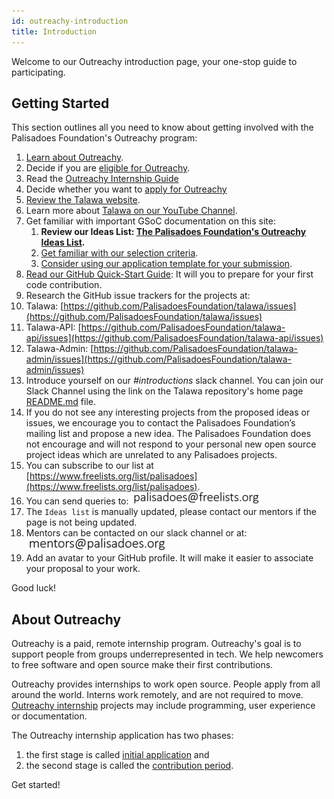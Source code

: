 ```yaml
---
id: outreachy-introduction
title: Introduction
---
```


Welcome to our Outreachy introduction page, your one-stop guide to participating.

## Getting Started

This section outlines all you need to know about getting involved with the Palisadoes Foundation's Outreachy program:

1. [Learn about Outreachy](https://www.outreachy.org).
2. Decide if you are [eligible for Outreachy](https://www.outreachy.org/docs/applicant/#eligibility).
3. Read the [Outreachy Internship Guide](https://www.outreachy.org/docs/internship/)
4. Decide whether you want to [apply for Outreachy](https://www.outreachy.org/apply/)
5. [Review the Talawa website](https://docs.talawa.io/docs/).
6. Learn more about [Talawa on our YouTube Channel](https://www.youtube.com/watch?v=hKLeU3MlGwY&list=PLv50qHwThlJVTUZsVz2CbRSi2f8uF9XE6).
7. Get familiar with important GSoC documentation on this site:
   1. **Review our Ideas List: [The Palisadoes Foundation's Outreachy Ideas List](./outreachy-ideas).**
   2. [Get familiar with our selection criteria](../internship-selection-criteria).
   3. [Consider using our application template for your submission](../internship-application-template).
8. [Read our GitHub Quick-Start Guide](../../introduction/our-repositories): It will you to prepare for your first code contribution.
9. Research the GitHub issue trackers for the projects at:
10. Talawa: [https://github.com/PalisadoesFoundation/talawa/issues](https://github.com/PalisadoesFoundation/talawa/issues)
11. Talawa-API: [https://github.com/PalisadoesFoundation/talawa-api/issues](https://github.com/PalisadoesFoundation/talawa-api/issues)
12. Talawa-Admin: [https://github.com/PalisadoesFoundation/talawa-admin/issues](https://github.com/PalisadoesFoundation/talawa-admin/issues)
13. Introduce yourself on our _#introductions_ slack channel. You can join our Slack Channel using the link on the Talawa repository's home page [README.md](http://github.com/PalisadoesFoundation/talawa) file.
14. If you do not see any interesting projects from the proposed ideas or issues, we encourage you to contact the Palisadoes Foundation’s mailing list and propose a new idea. The Palisadoes Foundation does not encourage and will not respond to your personal new open source project ideas which are unrelated to any Palisadoes projects.
15. You can subscribe to our list at [https://www.freelists.org/list/palisadoes](https://www.freelists.org/list/palisadoes).
16. You can send queries to:
    ![img](/img/email/freelists.png)
17. The `Ideas list` is manually updated, please contact our mentors if the page is not being updated.
18. Mentors can be contacted on our slack channel or at:
    ![img](/img/email/mentors.png)
19. Add an avatar to your GitHub profile. It will make it easier to associate your proposal to your work.

Good luck!

## About Outreachy

Outreachy is a paid, remote internship program. Outreachy's goal is to support people from groups underrepresented in tech. We help newcomers to free software and open source make their first contributions.

Outreachy provides internships to work open source. People apply from all around the world. Interns work remotely, and are not required to move. [Outreachy internship](https://www.outreachy.org/) projects may include programming, user experience or documentation.

The Outreachy internship application has two phases:

1. the first stage is called [initial application](https://www.outreachy.org/docs/applicant/#initial-application) and
2. the second stage is called the [contribution period](https://www.outreachy.org/docs/applicant/#application-prep).

Get started!
